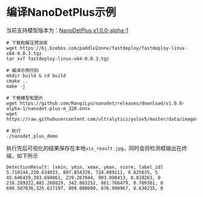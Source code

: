 # 编译NanoDetPlus示例

当前支持模型版本为：[NanoDetPlus v1.0.0-alpha-1](https://github.com/RangiLyu/nanodet/releases/tag/v1.0.0-alpha-1)

```
# 下载和解压预测库
wget https://bj.bcebos.com/paddle2onnx/fastdeploy/fastdeploy-linux-x64-0.0.3.tgz
tar xvf fastdeploy-linux-x64-0.0.3.tgz

# 编译示例代码
mkdir build & cd build
cmake ..
make -j

# 下载模型和图片
wget https://github.com/RangiLyu/nanodet/releases/download/v1.0.0-alpha-1/nanodet-plus-m_320.onnx
wget https://raw.githubusercontent.com/ultralytics/yolov5/master/data/images/bus.jpg

# 执行
./nanodet_plus_demo
```

执行完后可视化的结果保存在本地`vis_result.jpg`，同时会将检测框输出在终端，如下所示
```
DetectionResult: [xmin, ymin, xmax, ymax, score, label_id]
5.710144,220.634033, 807.854370, 724.089111, 0.825635, 5
45.646439,393.694061, 229.267044, 903.998413, 0.818263, 0
218.289322,402.268829, 342.083252, 861.766479, 0.709301, 0
698.587036,325.627197, 809.000000, 876.990967, 0.630235, 0
```
